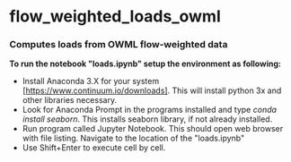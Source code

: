 # flow_weighted_loads_owml
### Computes loads from OWML flow-weighted data

**To run the notebook "loads.ipynb" setup the environment as following:**
* Install Anaconda 3.X for your system [https://www.continuum.io/downloads]. This will install python 3x and other libraries necessary.
* Look for Anaconda Prompt in the programs installed and type _conda install seaborn_. This installs seaborn library, if not already installed. 
* Run program called Jupyter Notebook. This should open web browser with file listing. Navigate to the location of the "loads.ipynb" 
* Use Shift+Enter to execute cell by cell. 

